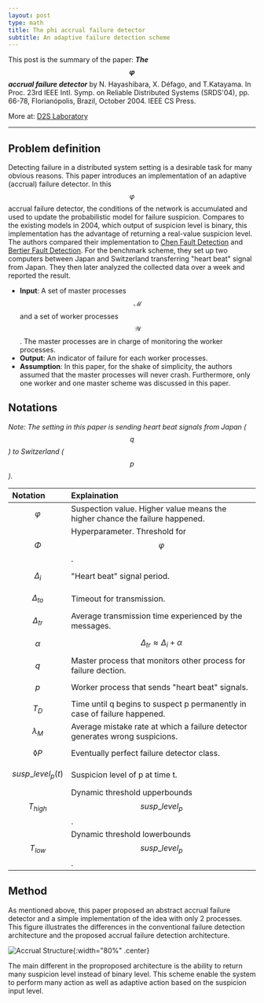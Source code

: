 ```yaml
---
layout: post
type: math
title: The phi accrual failure detector
subtitle: An adaptive failure detection scheme
---
```


This post is the summary of the paper: _**The $$\varphi$$ accrual failure detector**_ by 
N. Hayashibara, X. Défago, and T.Katayama. In Proc. 23rd IEEE Intl. Symp. on Reliable 
Distributed Systems (SRDS'04), pp. 66-78, Florianópolis, Brazil, October 2004. IEEE CS Press. 

More at: [D2S Laboratory](http://www.coord.c.titech.ac.jp/)

---

## Problem definition

Detecting failure in a distributed system setting is a desirable task for many
obvious reasons. This paper introduces an implementation of an adaptive (accrual) 
failure detector. In this $$\varphi$$ accrual failure detector, the conditions of 
the network is accumulated and used to update the probabilistic model for failure 
suspicion. Compares to the existing models in 2004, which output of suspicion level 
is binary, this implementation has the advantage of returning a real-value suspicion level.
The authors compared their implementation to [Chen Fault Detection](http://chenfd)
and [Bertier Fault Detection](http://bertier). For the benchmark scheme, they 
set up two computers between Japan and Switzerland transferring "heart beat" signal
from Japan. They then later analyzed the collected data over a week and reported
the result.

- **Input**: A set of master processes $$\mathcal{M}$$ and a set of worker 
processes $$\mathcal{W}$$. The master processes are in charge of monitoring the 
worker processes.
- **Output**: An indicator of failure for each worker processes.
- **Assumption**: In this paper, for the shake of simplicity, the authors assumed
that the master processes will never crash. Furthermore, only one worker and one 
master scheme was discussed in this paper.

## Notations

_Note: The setting in this paper is sending heart beat signals from Japan ($$q$$)
to Switzerland ($$p$$)._

| Notation | Explaination |
| :------- | :----------- |
| $$\varphi$$ | Suspection value. Higher value means the higher chance the failure happened. |
| $$\Phi$$ | Hyperparameter. Threshold for $$\varphi$$. |
| $$\Delta_i$$ | "Heart beat" signal period. |
| $$\Delta_{to}$$ | Timeout for transmission. |
| $$\Delta_{tr}$$ | Average transmission time experienced by the messages. |
| $$\alpha$$ | $$\Delta_{tr} \approx \Delta_{i} + \alpha$$ | 
| $$q$$ | Master process that monitors other process for failure dection. |
| $$p$$ | Worker process that sends "heart beat" signals. |
| $$T_D$$ | Time until q begins to suspect p permanently in case of failure happened. |
| $$\lambda_M$$ | Average mistake rate at which a failure detector generates wrong suspicions. |
| $$\lozenge P$$ | Eventually perfect failure detector class. |
| $$ susp\_level_p(t)$$ | Suspicion level of p at time t. |
| $$ T_{high}$$ | Dynamic threshold upperbounds $$susp\_level_p$$. |
| $$ T_{low}$$ | Dynamic threshold lowerbounds $$susp\_level_p$$. |

## Method

As mentioned above, this paper proposed an abstract accrual failure detector
and a simple implementation of the idea with only 2 processes. This figure 
illustrates the differences in the conventional failure detection architecture
and the proposed accrual failure detection architecture.

![Accrual Structure]({{site.baseurl}}/img/phifail_istructure.png){:width="80%" .center} 

The main different in the proproposed architecture is the ability to return
many suspicion level instead of binary level. This scheme enable the system
to perform many action as well as adaptive action based on the suspicion input
level.

